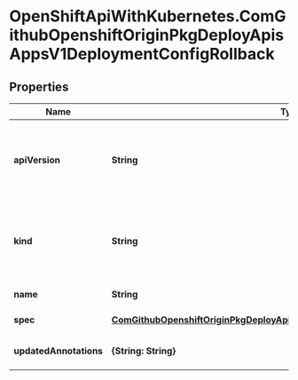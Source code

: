 # OpenShiftApiWithKubernetes.ComGithubOpenshiftOriginPkgDeployApisAppsV1DeploymentConfigRollback

## Properties
Name | Type | Description | Notes
------------ | ------------- | ------------- | -------------
**apiVersion** | **String** | APIVersion defines the versioned schema of this representation of an object. Servers should convert recognized schemas to the latest internal value, and may reject unrecognized values. More info: http://releases.k8s.io/HEAD/docs/devel/api-conventions.md#resources | [optional] 
**kind** | **String** | Kind is a string value representing the REST resource this object represents. Servers may infer this from the endpoint the client submits requests to. Cannot be updated. In CamelCase. More info: http://releases.k8s.io/HEAD/docs/devel/api-conventions.md#types-kinds | [optional] 
**name** | **String** | Name of the deployment config that will be rolled back. | 
**spec** | [**ComGithubOpenshiftOriginPkgDeployApisAppsV1DeploymentConfigRollbackSpec**](ComGithubOpenshiftOriginPkgDeployApisAppsV1DeploymentConfigRollbackSpec.md) | Spec defines the options to rollback generation. | 
**updatedAnnotations** | **{String: String}** | UpdatedAnnotations is a set of new annotations that will be added in the deployment config. | [optional] 


